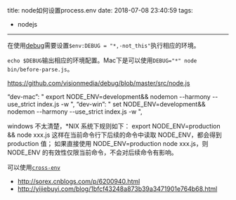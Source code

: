 title: node如何设置process.env
date: 2018-07-08 23:40:59
tags:
- nodejs
---

在使用[debug](https://www.npmjs.com/package/debug)需要设置`$env:DEBUG = "*,-not_this"`执行相应的环境。

`echo $DEBUG`输出相应的环境配置。Mac下是可以使用`DEBUG="*" node bin/before-parse.js`。

https://github.com/visionmedia/debug/blob/master/src/node.js

“dev-mac”: " export NODE_ENV=development&& nodemon --harmony --use_strict index.js  -w ",
“dev-win”: " set NODE_ENV=development&& nodemon --harmony --use_strict index.js  -w ",

windows 不太清楚，*NIX 系统下规则如下：
export NODE_ENV=production && node xxx.js  这样在当前命令行下后续的命令中读取 NODE_ENV，都会得到  production 值；
如果直接使用 NODE_ENV=production node xxx.js，则 NODE_ENV 的有效性仅限当前命令，不会对后续命令有影响。

可以使用[`cross-env`](https://www.npmjs.com/package/cross-env)


- http://sorex.cnblogs.com/p/6200940.html
- http://yijiebuyi.com/blog/1bfcf43248a873b39a3471901e764b68.html
